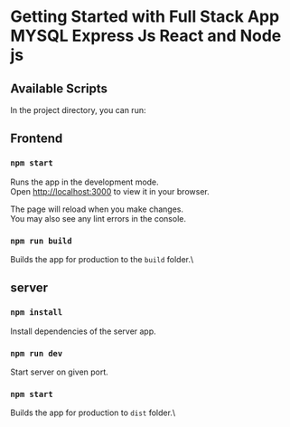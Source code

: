 # Getting Started with Full Stack App MYSQL Express Js React and Node js

## Available Scripts

In the project directory, you can run:
## Frontend

### `npm start`

Runs the app in the development mode.\
Open [http://localhost:3000](http://localhost:3000) to view it in your browser.

The page will reload when you make changes.\
You may also see any lint errors in the console.

### `npm run build`

Builds the app for production to the `build` folder.\

## server
### `npm install`
Install dependencies of the server app.

### `npm run dev`
Start server on given port.
### `npm start`
Builds the app for production to `dist` folder.\
